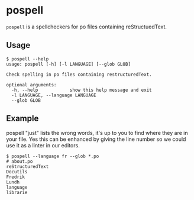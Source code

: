 # pospell

`pospell` is a spellcheckers for po files containing reStructuedText.


## Usage

```
$ pospell --help
usage: pospell [-h] [-l LANGUAGE] [--glob GLOB]

Check spelling in po files containing restructuredText.

optional arguments:
  -h, --help            show this help message and exit
  -l LANGUAGE, --language LANGUAGE
  --glob GLOB
```


## Example

pospell "just" lists the wrong words, it's up to you to find where
they are in your file. Yes this can be enhanced by giving the line
number so we could use it as a linter in our editors.

```
$ pospell --language fr --glob *.po
# about.po
reStructuredText
Docutils
Fredrik
Lundh
language
librarie
```
